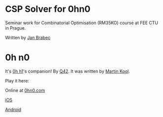 CSP Solver for 0hn0
===================
Seminar work for Combinatorial Optimisation (RM35KO) course at FEE CTU in Prague.

Written by [Jan Brabec](http://blog.honzabrabec.cz)

0h n0
=====

It's [0h h1](http://0hh1.com)'s companion! By [Q42](http://q42.com).
It was written by [Martin Kool](http://twitter.com/mrtnkl).

Play it here:

Online at [0hn0.com](http://0hn0.com)

[iOS](https://itunes.apple.com/us/app/0h-n0/id957191082?mt=8)

[Android](https://play.google.com/store/apps/details?id=com.q42.ohno)